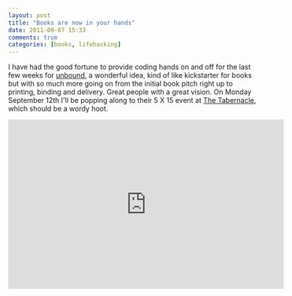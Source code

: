 ```yaml
---
layout: post
title: "Books are now in your hands"
date: 2011-09-07 15:33
comments: true
categories: [books, lifehacking]
---
```


I have had the good fortune to provide coding hands on and off for the last few weeks for [unbound](http://unbound.co.uk),
a wonderful idea, kind of like kickstarter for books but with so much more going on from the initial book pitch right
up to printing, binding and delivery. Great people with a great vision. On Monday September 12th I'll be popping along to
their 5 X 15 event at [The Tabernacle](http://www.tabernaclew11.com), which should be a wordy hoot.

<iframe width="560" height="345" src="http://www.youtube.com/embed/de9CQA7G6vk" frameborder="0" allowfullscreen></iframe>
